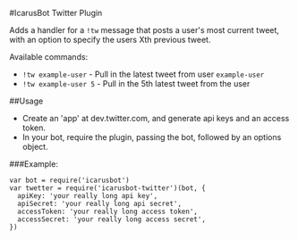 #IcarusBot Twitter Plugin

Adds a handler for a `!tw` message that posts a user's most current tweet, with
an option to specify the users Xth previous tweet.

Available commands:
 - `!tw example-user` - Pull in the latest tweet from user `example-user`
 - `!tw example-user 5` - Pull in the 5th latest tweet from the user

##Usage
 - Create an 'app' at dev.twitter.com, and generate api keys and an
   access token.
 - In your bot, require the plugin, passing the bot, followed by an options
   object.

###Example:
```
var bot = require('icarusbot')
var twetter = require('icarusbot-twitter')(bot, {
  apiKey: 'your really long api key',
  apiSecret: 'your really long api secret',
  accessToken: 'your really long access token',
  accessSecret: 'your really long access secret',
})
```
